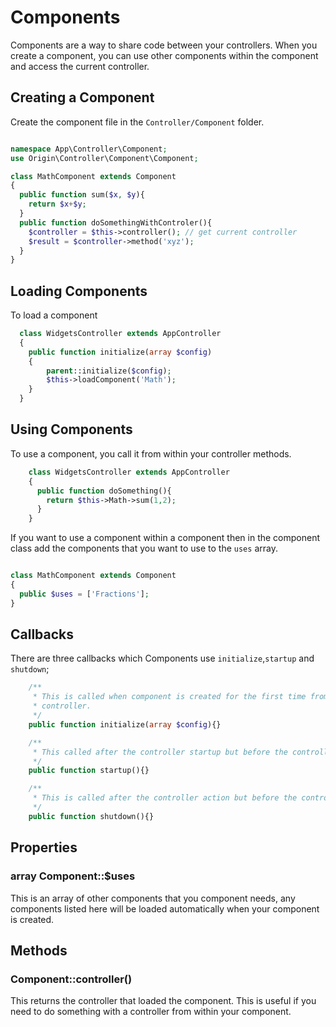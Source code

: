 # Components

Components are a way to share code between your controllers. When you create a component, you can use other components within the component and access the current controller.

## Creating a Component

Create the component file in the `Controller/Component` folder.

````php

namespace App\Controller\Component;
use Origin\Controller\Component\Component;

class MathComponent extends Component
{
  public function sum($x, $y){
    return $x+$y;
  }
  public function doSomethingWithControler(){
    $controller = $this->controller(); // get current controller
    $result = $controller->method('xyz');
  }
}

````
## Loading Components

To load a component

````php
  class WidgetsController extends AppController
  {
    public function initialize(array $config)
    {
        parent::initialize($config);
        $this->loadComponent('Math');
    }
  }

````
## Using Components

 To use a component, you call it from within your controller methods.

````php
    class WidgetsController extends AppController
    {
      public function doSomething(){
        return $this->Math->sum(1,2);
      }
    }

````

If you want to use a component within a component then in the component class add the components that you
want to use to the `uses` array.

````php

class MathComponent extends Component
{
  public $uses = ['Fractions'];
}

````

## Callbacks 

There are three callbacks which Components use `initialize`,`startup` and `shutdown`;

````php
    /**
     * This is called when component is created for the first time from the
     * controller.
     */
    public function initialize(array $config){}

    /**
     * This called after the controller startup but before the controller action.
     */
    public function startup(){}

    /**
     * This is called after the controller action but before the controller shutdown
     */
    public function shutdown(){}
````
## Properties

### array Component::$uses

This is an array of other components that you component needs, any components listed here will be loaded automatically when your component is created.

## Methods

### Component::controller()

This returns the controller that loaded the component. This is useful if you need to do something with a controller from within your component.